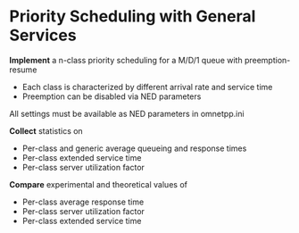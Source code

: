 # Priority Scheduling with General Services

**Implement** a n-class priority scheduling for a M/D/1 queue with preemption-resume
- Each class is characterized by different arrival rate and service time
- Preemption can be disabled via NED parameters
  
All settings must be available as NED parameters in omnetpp.ini

**Collect** statistics on
- Per-class and generic average queueing and response times
- Per-class extended service time
- Per-class server utilization factor

**Compare** experimental and theoretical values of
- Per-class average response time
- Per-class server utilization factor
- Per-class extended service time
